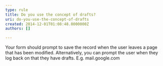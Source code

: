 ```yaml
---
type: rule
title: Do you use the concept of drafts?
uri: do-you-use-the-concept-of-drafts
created: 2014-12-01T01:08:48.0000000Z
authors: []

---
```




<span class='intro'> <p>Your form should prompt to save the record when the user leaves a page 
that has been modified. Alternatively, you can prompt the user when they
 log back on that they have drafts. E.g. mail.google.com</p> </span>




